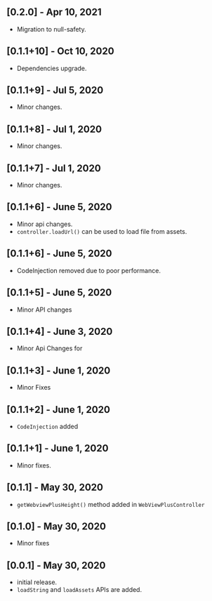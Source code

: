 ## [0.2.0] - Apr 10, 2021
* Migration to null-safety.

## [0.1.1+10] - Oct 10, 2020
* Dependencies upgrade.

## [0.1.1+9] - Jul 5, 2020
* Minor changes.

## [0.1.1+8] - Jul 1, 2020
* Minor changes.

## [0.1.1+7] - Jul 1, 2020
* Minor changes.

## [0.1.1+6] - June 5, 2020
* Minor api changes.
* `controller.loadUrl()` can be used to load file from assets.

## [0.1.1+6] - June 5, 2020
* CodeInjection removed due to poor performance.

## [0.1.1+5] - June 5, 2020
* Minor API changes

## [0.1.1+4] - June 3, 2020
* Minor Api Changes for 

## [0.1.1+3] - June 1, 2020
* Minor Fixes

## [0.1.1+2] - June 1, 2020
* `CodeInjection` added

## [0.1.1+1] - June 1, 2020
* Minor fixes.

## [0.1.1] - May 30, 2020
* `getWebviewPlusHeight()` method added in `WebViewPlusController`

## [0.1.0] - May 30, 2020
* Minor fixes

## [0.0.1] - May 30, 2020

* initial release.
* `loadString` and `loadAssets` APIs are added.